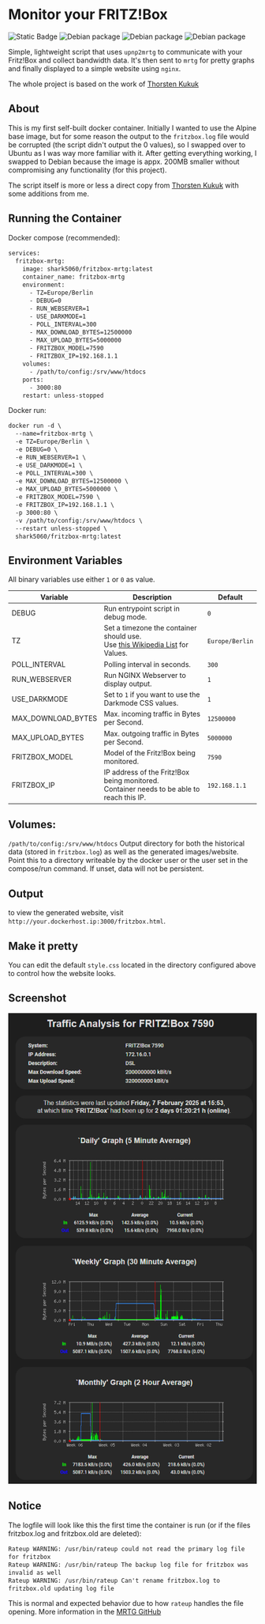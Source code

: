 # Monitor your FRITZ!Box

![Static Badge](https://img.shields.io/badge/Debian-12--slim-red?style=for-the-badge) ![Debian package](https://img.shields.io/debian/v/busybox?style=for-the-badge&label=BusyBox&color=teal) ![Debian package](https://img.shields.io/debian/v/mrtg?style=for-the-badge&label=MRTG) ![Debian package](https://img.shields.io/debian/v/nginx?style=for-the-badge&label=NGINX&color=green)

Simple, lightweight script that uses `upnp2mrtg` to communicate with your
Fritz!Box and collect bandwidth data. It's then sent to `mrtg` for pretty
graphs and finally displayed to a simple website using `nginx`.

The whole project is based on the work of [Thorsten Kukuk](https://github.com/thkukuk/fritzbox-monitoring/)

## About

This is my first self-built docker container. Initially I wanted to use the Alpine base image, but for some reason the output to the `fritzbox.log` file would be corrupted (the script didn't output the 0 values), so I swapped over to Ubuntu as I was way more familiar with it. After getting everything working, I swapped to Debian because the image is appx. 200MB smaller without compromising any functionality (for this project).

The script itself is more or less a direct copy from [Thorsten Kukuk](https://github.com/thkukuk/fritzbox-monitoring/) with some additions from me.

## Running the Container

Docker compose (recommended):
```
services:
  fritzbox-mrtg:
    image: shark5060/fritzbox-mrtg:latest
    container_name: fritzbox-mrtg
    environment:
      - TZ=Europe/Berlin
      - DEBUG=0
      - RUN_WEBSERVER=1
      - USE_DARKMODE=1
      - POLL_INTERVAL=300
      - MAX_DOWNLOAD_BYTES=12500000
      - MAX_UPLOAD_BYTES=5000000
      - FRITZBOX_MODEL=7590
      - FRITZBOX_IP=192.168.1.1
    volumes:
      - /path/to/config:/srv/www/htdocs
    ports:
      - 3000:80
    restart: unless-stopped
```

Docker run:
```
docker run -d \
  --name=fritzbox-mrtg \
  -e TZ=Europe/Berlin \
  -e DEBUG=0 \
  -e RUN_WEBSERVER=1 \
  -e USE_DARKMODE=1 \
  -e POLL_INTERVAL=300 \
  -e MAX_DOWNLOAD_BYTES=12500000 \
  -e MAX_UPLOAD_BYTES=5000000 \
  -e FRITZBOX_MODEL=7590 \
  -e FRITZBOX_IP=192.168.1.1 \
  -p 3000:80 \
  -v /path/to/config:/srv/www/htdocs \
  --restart unless-stopped \
  shark5060/fritzbox-mrtg:latest
```

## Environment Variables

All binary variables use either `1` or `0` as value.

| Variable | Description | Default |
| ------------- | ------------- | ------------- |
| DEBUG  | Run entrypoint script in debug mode. | `0` |
| TZ  | Set a timezone the container should use. <br>Use [this Wikipedia List](https://en.wikipedia.org/wiki/List_of_tz_database_time_zones) for Values. | `Europe/Berlin` |
| POLL_INTERVAL  | Polling interval in seconds. | `300` |
| RUN_WEBSERVER  | Run NGINX Webserver to display output. | `1` |
| USE_DARKMODE  | Set to `1` if you want to use the Darkmode CSS values. | `1` |
| MAX_DOWNLOAD_BYTES  | Max. incoming traffic in Bytes per Second. | `12500000` |
| MAX_UPLOAD_BYTES  | Max. outgoing traffic in Bytes per Second. | `5000000` |
| FRITZBOX_MODEL  | Model of the Fritz!Box being monitored. | `7590` |
| FRITZBOX_IP  | IP address of the Fritz!Box being monitored. <br>Container needs to be able to reach this IP. | `192.168.1.1` |

## Volumes:

`/path/to/config:/srv/www/htdocs`
Output directory for both the historical data (stored in `fritzbox.log`) as well as the generated images/website.
Point this to a directory writeable by the docker user or the user set in the compose/run command.
If unset, data will not be persistent.

## Output

to view the generated website, visit `http://your.dockerhost.ip:3000/fritzbox.html`.

## Make it pretty

You can edit the default `style.css` located in the directory configured above to control how the website looks.

## Screenshot

![Screenshot](screenshot.png)

## Notice

The logfile will look like this the first time the container is run (or if the files fritzbox.log and fritzbox.old are deleted):
```
Rateup WARNING: /usr/bin/rateup could not read the primary log file for fritzbox
Rateup WARNING: /usr/bin/rateup The backup log file for fritzbox was invalid as well
Rateup WARNING: /usr/bin/rateup Can't rename fritzbox.log to fritzbox.old updating log file
```
This is normal and expected behavior due to how `rateup` handles the file opening. More information in the [MRTG GitHub](https://github.com/oetiker/mrtg/blob/master/src/src/rateup.c#L1328)